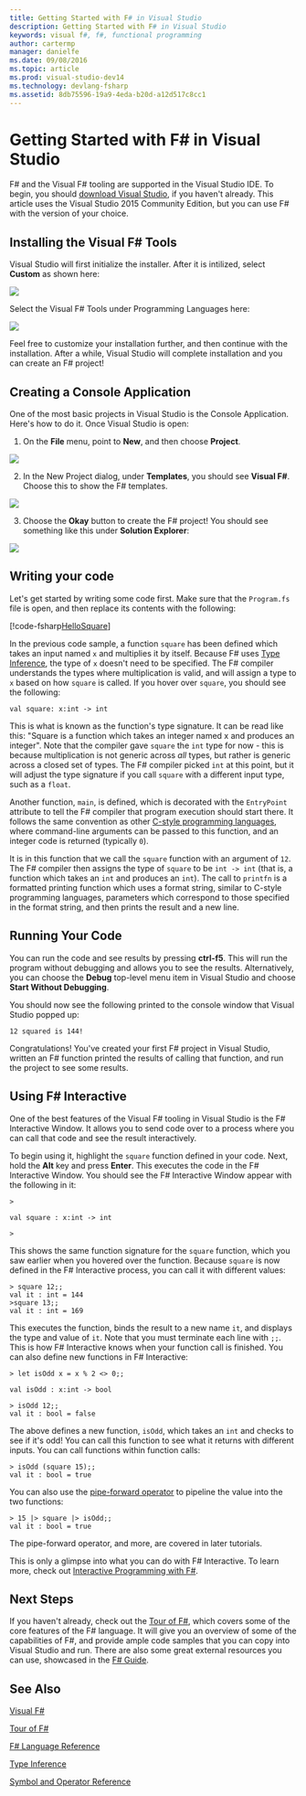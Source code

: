 ```yaml
---
title: Getting Started with F# in Visual Studio
description: Getting Started with F# in Visual Studio
keywords: visual f#, f#, functional programming
author: cartermp
manager: danielfe
ms.date: 09/08/2016
ms.topic: article
ms.prod: visual-studio-dev14
ms.technology: devlang-fsharp
ms.assetid: 8db75596-19a9-4eda-b20d-a12d517c8cc1 
---
```


# Getting Started with F# in Visual Studio

F# and the Visual F# tooling are supported in the Visual Studio IDE.  To begin, you should [download Visual Studio](https://visualstudio.com/downloads/), if you haven't already.  This article uses the Visual Studio 2015 Community Edition, but you can use F# with the version of your choice.

## Installing the Visual F# Tools

Visual Studio will first initialize the installer.  After it is intilized, select **Custom** as shown here:

![](media/getting-started-vs/vs2015-install-1.png)

Select the Visual F# Tools under Programming Languages here:

![](media/getting-started-vs/vs2015-install-2.png)

Feel free to customize your installation further, and then continue with the installation.  After a while, Visual Studio will complete installation and you can create an F# project!

## Creating a Console Application

One of the most basic projects in Visual Studio is the Console Application.  Here's how to do it.  Once Visual Studio is open:

1. On the **File** menu, point to **New**, and then choose **Project**.

![](media/getting-started-vs/vs2015-install-3.png)

2.  In the New Project dialog, under **Templates**, you should see **Visual F#**.  Choose this to show the F# templates.

![](media/getting-started-vs/vs2015-install-4.png)

3. Choose the **Okay** button to create the F# project!  You should see something like this under **Solution Explorer**:

![](media/getting-started-vs/vs2015-install-5.png)

## Writing your code

Let's get started by writing some code first.  Make sure that the `Program.fs` file is open, and then replace its contents with the following:

[!code-fsharp[HelloSquare](../../../../samples/snippets/fsharp/getting-started/hello-square.fs)]

In the previous code sample, a function `square` has been defined which takes an input named `x` and multiplies it by itself.  Because F# uses [Type Inference](../../language-reference/type-inference.md), the type of `x` doesn't need to be specified.  The F# compiler understands the types where multiplication is valid, and will assign a type to `x` based on how `square` is called.  If you hover over `square`, you should see the following:

```
val square: x:int -> int
```

This is what is known as the function's type signature.  It can be read like this: "Square is a function which takes an integer named x and produces an integer".  Note that the compiler gave `square` the `int` type for now - this is because multiplication is not generic across *all* types, but rather is generic across a closed set of types.  The F# compiler picked `int` at this point, but it will adjust the type signature if you call `square` with a different input type, such as a `float`.

Another function, `main`, is defined, which is decorated with the `EntryPoint` attribute to tell the F# compiler that program execution should start there.  It follows the same convention as other [C-style programming languages](https://en.wikipedia.org/wiki/Entry_point#C_and_C.2B.2B), where command-line arguments can be passed to this function, and an integer code is returned (typically `0`).

It is in this function that we call the `square` function with an argument of `12`.  The F# compiler then assigns the type of `square` to be `int -> int` (that is, a function which takes an `int` and produces an `int`).  The call to `printfn` is a formatted printing function which uses a format string, similar to C-style programming languages, parameters which correspond to those specified in the format string, and then prints the result and a new line.

## Running Your Code

You can run the code and see results by pressing **ctrl-f5**.  This will run the program without debugging and allows you to see the results.  Alternatively, you can choose the **Debug** top-level menu item in Visual Studio and choose **Start Without Debugging**.

You should now see the following printed to the console window that Visual Studio popped up:

```
12 squared is 144!
```

Congratulations!  You've created your first F# project in Visual Studio, written an F# function printed the results of calling that function, and run the project to see some results.

## Using F# Interactive

One of the best features of the Visual F# tooling in Visual Studio is the F# Interactive Window.  It allows you to send code over to a process where you can call that code and see the result interactively.

To begin using it, highlight the `square` function defined in your code.  Next, hold the **Alt** key and press **Enter**.  This executes the code in the F# Interactive Window.  You should see the F# Interactive Window appear with the following in it:

```
>

val square : x:int -> int

>
```

This shows the same function signature for the `square` function, which you saw earlier when you hovered over the function.  Because `square` is now defined in the F# Interactive process, you can call it with different values:

```
> square 12;;
val it : int = 144
>square 13;;
val it : int = 169
```

This executes the function, binds the result to a new name `it`, and displays the type and value of `it`.  Note that you must terminate each line with `;;`.  This is how F# Interactive knows when your function call is finished.  You can also define new functions in F# Interactive:

```
> let isOdd x = x % 2 <> 0;;

val isOdd : x:int -> bool

> isOdd 12;;
val it : bool = false
```

The above defines a new function, `isOdd`, which takes an `int` and checks to see if it's odd!  You can call this function to see what it returns with different inputs.  You can call functions within function calls:

```
> isOdd (square 15);;
val it : bool = true
```

You can also use the [pipe-forward operator](../../language-reference/symbol-and-operator-reference/index.md) to pipeline the value into the two functions:

```
> 15 |> square |> isOdd;;
val it : bool = true
```

The pipe-forward operator, and more, are covered in later tutorials.

This is only a glimpse into what you can do with F# Interactive.  To learn more, check out [Interactive Programming with F#](../fsharp-interactive/index.md).

## Next Steps

If you haven't already, check out the [Tour of F#](../../tour.md), which covers some of the core features of the F# language.  It will give you an overview of some of the capabilities of F#, and provide ample code samples that you can copy into Visual Studio and run.  There are also some great external resources you can use, showcased in the [F# Guide](../../index.md).

## See Also

[Visual F#](../../index.md)

[Tour of F#](../../tour.md)

[F# Language Reference](../../language-reference/index.md)

[Type Inference](../../language-reference/type-inference.md)

[Symbol and Operator Reference](../../language-reference/symbol-and-operator-reference/index.md)
